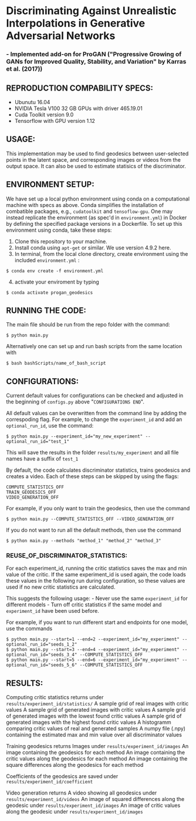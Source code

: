 # Discriminating Against Unrealistic Interpolations in Generative Adversarial Networks

### - Implemented add-on for ProGAN ("Progressive Growing of GANs for Improved Quality, Stability, and Variation" by Karras et al. (2017)) 

## REPRODUCTION COMPABILITY SPECS:  

  - Ubunutu 16.04
  - NVIDIA Tesla V100 32 GB GPUs with driver 465.19.01
  - Cuda Toolkit version 9.0
  - Tensorflow with GPU version 1.12

## USAGE:

  This implementation may be used to find geodesics between user-selected points in the latent space, and corresponding images or videos from the output space. It can also be used to estimate statisics of the discriminator.

## ENVIRONMENT SETUP:

  We have set up a local python environment using conda on a computational machine with specs as above. Conda simplifies the installation of combatible packages, e.g.,  `cudatoolkit` and `tensoflow-gpu`. One may instead replicate the environment (as spec'd in `environment.yml`) in Docker by defining the specified package versions in a Dockerfile. To set up this environment using conda, take these steps:
  
  1) Clone this repository to your machine.
  2) Install conda using `apt-get` or similar. We use version 4.9.2 here.
  3) In terminal, from the local clone directory, create environment using the included `environment.yml` :
    
    $ conda env create -f environment.yml
  
  4) activate your enviroment by typing 
 
    $ conda activate progan_geodesics
    

## RUNNING THE CODE:

  The main file should be run from the repo folder with the command: 
  
  ```
  $ python main.py
  ```
  Alternatively one can set up and run bash scripts from the same location with
  
  ```
  $ bash bashScripts/name_of_bash_script
  ```
## CONFIGURATIONS:

  Current default values for configurations can be checked and adjusted in the beginning of `configs.py` above "`CONFIGURATIONS END`".

  All default values can be overwritten from the command line by adding the correspoding flag.
  For example, to change the `experiment_id` and add an `optional_run_id`, use the command:

    $ python main.py --experiment_id="my_new_experiment" --optional_run_id="test_1"
    
  This will save the results in the folder `results/my_experiment` and all file names have a suffix of `test_1`

  By default, the code calculates discriminator statistics, trains geodesics and creates a video.
  Each of these steps can be skipped by using the flags:
     
    COMPUTE_STATISTICS_OFF
    TRAIN_GEODESICS_OFF 
    VIDEO_GENERATION_OFF 
  
  For example, if you only want to train the geodesics, then use the command

    $ python main.py --COMPUTE_STATISTICS_OFF --VIDEO_GENERATION_OFF
    
  If you do not want to run all the default methods, then use the command
    
    $ python main.py --methods "method_1" "method_2" "method_3"
    
  ### REUSE_OF_DISCRIMINATOR_STATISTICS:     
  
  For each experiment_id, running the critic statistics saves the max and min value of the critic.
  If the same experiment_id is used again, the code loads these values in the following run during configuration, so these values are used if no new critic statistics are calculated. 
  
  This suggests the following usage:
    - Never use the same `experiment_id` for different models
    - Turn off critic statistics if the same model and `experiment_id` have been used before.
  
  For example, if you want to run different start and endpoints for one model, use the commands
  
    $ python main.py --start=1 --end=2 --experiment_id="my_experiment" --optional_run_id="seeds_1_2"
    $ python main.py --start=3 --end=4 --experiment_id="my_experiment" --optional_run_id="seeds_3_4" --COMPUTE_STATISTICS_OFF 
    $ python main.py --start=5 --end=6 --experiment_id="my_experiment" --optional_run_id="seeds_5_6" --COMPUTE_STATISTICS_OFF
    
## RESULTS:

  Computing critic statistics returns under `results/experiment_id/statistics/` 
    A sample grid of real images with critic values
    A sample grid of generated images with critic values
    A sample grid of generated images with the lowest found critic values
    A sample grid of generated images with the highest found critic values
    A histogramm comparing critic values of real and generated samples
    A numpy file (.npy) containing the estimated max and min value over all discriminator values
  
  Training geodesics returns
    Images under `results/experiment_id/images`
      An image containing the geodesics for each method
      An image containing the critic values along the geodesics for each method
      An image containing the square differences along the geodesics for each method
  
  Coefficients of the geodesics are saved under `results/experiment_id/coefficient`

  Video generation returns 
    A video showing all geodesics under `results/experiment_id/videos`
    An image of squared differences along the geodesic under `results/experiment_id/images`
    An image of critic values along the geodesic under `results/experiment_id/images`    
  
